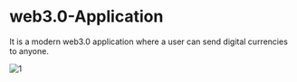 # web3.0-Application
It is a modern web3.0 application where a user can send digital currencies to anyone.



![1](https://github.com/uzair-shafi/web3.0-Application/assets/106249514/897e3115-3eda-4c6f-9a39-7309d673502c)
